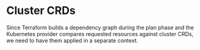 # Cluster CRDs

Since Terraform builds a dependency graph during the plan phase and the Kubernetes provider compares requested resources against cluster CRDs, we need to have them applied in a separate context.
